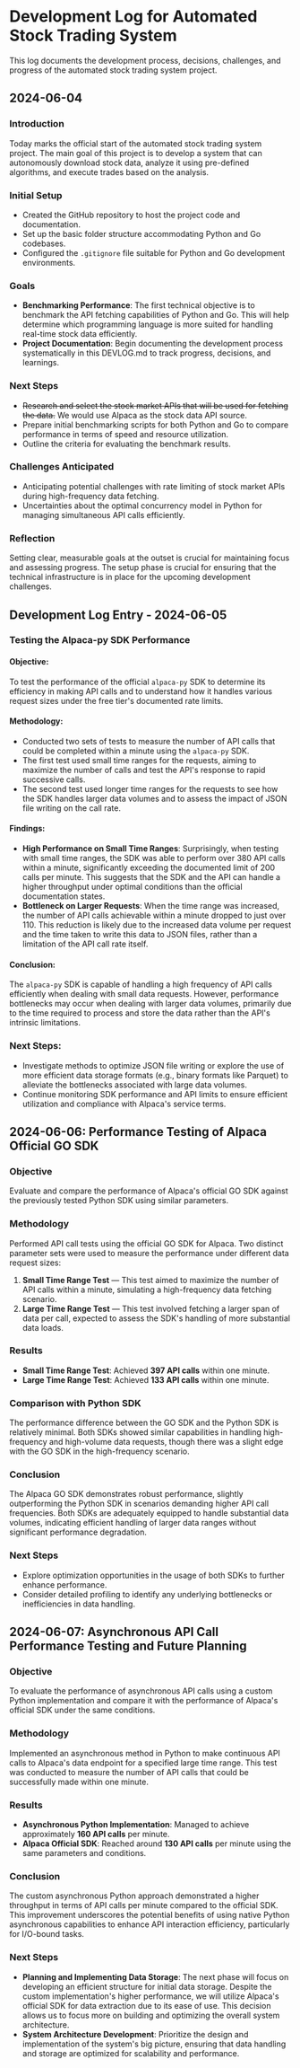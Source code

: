 # Development Log for Automated Stock Trading System

This log documents the development process, decisions, challenges, and progress of the automated stock trading system project.

## 2024-06-04

### Introduction
Today marks the official start of the automated stock trading system project. The main goal of this project is to develop a system that can autonomously download stock data, analyze it using pre-defined algorithms, and execute trades based on the analysis.

### Initial Setup
- Created the GitHub repository to host the project code and documentation.
- Set up the basic folder structure accommodating Python and Go codebases.
- Configured the `.gitignore` file suitable for Python and Go development environments.

### Goals
- **Benchmarking Performance**: The first technical objective is to benchmark the API fetching capabilities of Python and Go. This will help determine which programming language is more suited for handling real-time stock data efficiently.
- **Project Documentation**: Begin documenting the development process systematically in this DEVLOG.md to track progress, decisions, and learnings.

### Next Steps
- ~~Research and select the stock market APIs that will be used for fetching the data.~~ We would use Alpaca as the stock data API source.
- Prepare initial benchmarking scripts for both Python and Go to compare performance in terms of speed and resource utilization.
- Outline the criteria for evaluating the benchmark results.

### Challenges Anticipated
- Anticipating potential challenges with rate limiting of stock market APIs during high-frequency data fetching.
- Uncertainties about the optimal concurrency model in Python for managing simultaneous API calls efficiently.

### Reflection
Setting clear, measurable goals at the outset is crucial for maintaining focus and assessing progress. The setup phase is crucial for ensuring that the technical infrastructure is in place for the upcoming development challenges.

## Development Log Entry - 2024-06-05

### Testing the Alpaca-py SDK Performance

#### Objective:
To test the performance of the official `alpaca-py` SDK to determine its efficiency in making API calls and to understand how it handles various request sizes under the free tier's documented rate limits.

#### Methodology:
- Conducted two sets of tests to measure the number of API calls that could be completed within a minute using the `alpaca-py` SDK.
- The first test used small time ranges for the requests, aiming to maximize the number of calls and test the API's response to rapid successive calls.
- The second test used longer time ranges for the requests to see how the SDK handles larger data volumes and to assess the impact of JSON file writing on the call rate.

#### Findings:
- **High Performance on Small Time Ranges**: Surprisingly, when testing with small time ranges, the SDK was able to perform over 380 API calls within a minute, significantly exceeding the documented limit of 200 calls per minute. This suggests that the SDK and the API can handle a higher throughput under optimal conditions than the official documentation states.
- **Bottleneck on Larger Requests**: When the time range was increased, the number of API calls achievable within a minute dropped to just over 110. This reduction is likely due to the increased data volume per request and the time taken to write this data to JSON files, rather than a limitation of the API call rate itself.

#### Conclusion:
The `alpaca-py` SDK is capable of handling a high frequency of API calls efficiently when dealing with small data requests. However, performance bottlenecks may occur when dealing with larger data volumes, primarily due to the time required to process and store the data rather than the API's intrinsic limitations.

### Next Steps:
- Investigate methods to optimize JSON file writing or explore the use of more efficient data storage formats (e.g., binary formats like Parquet) to alleviate the bottlenecks associated with large data volumes.
- Continue monitoring SDK performance and API limits to ensure efficient utilization and compliance with Alpaca's service terms.


## 2024-06-06: Performance Testing of Alpaca Official GO SDK

### Objective
Evaluate and compare the performance of Alpaca's official GO SDK against the previously tested Python SDK using similar parameters.

### Methodology
Performed API call tests using the official GO SDK for Alpaca. Two distinct parameter sets were used to measure the performance under different data request sizes:

1. **Small Time Range Test** — This test aimed to maximize the number of API calls within a minute, simulating a high-frequency data fetching scenario.
2. **Large Time Range Test** — This test involved fetching a larger span of data per call, expected to assess the SDK's handling of more substantial data loads.

### Results
- **Small Time Range Test**: Achieved **397 API calls** within one minute.
- **Large Time Range Test**: Achieved **133 API calls** within one minute.

### Comparison with Python SDK
The performance difference between the GO SDK and the Python SDK is relatively minimal. Both SDKs showed similar capabilities in handling high-frequency and high-volume data requests, though there was a slight edge with the GO SDK in the high-frequency scenario.

### Conclusion
The Alpaca GO SDK demonstrates robust performance, slightly outperforming the Python SDK in scenarios demanding higher API call frequencies. Both SDKs are adequately equipped to handle substantial data volumes, indicating efficient handling of larger data ranges without significant performance degradation.

### Next Steps
- Explore optimization opportunities in the usage of both SDKs to further enhance performance.
- Consider detailed profiling to identify any underlying bottlenecks or inefficiencies in data handling.

## 2024-06-07: Asynchronous API Call Performance Testing and Future Planning

### Objective
To evaluate the performance of asynchronous API calls using a custom Python implementation and compare it with the performance of Alpaca's official SDK under the same conditions.

### Methodology
Implemented an asynchronous method in Python to make continuous API calls to Alpaca's data endpoint for a specified large time range. This test was conducted to measure the number of API calls that could be successfully made within one minute.

### Results
- **Asynchronous Python Implementation**: Managed to achieve approximately **160 API calls** per minute.
- **Alpaca Official SDK**: Reached around **130 API calls** per minute using the same parameters and conditions.

### Conclusion
The custom asynchronous Python approach demonstrated a higher throughput in terms of API calls per minute compared to the official SDK. This improvement underscores the potential benefits of using native Python asynchronous capabilities to enhance API interaction efficiency, particularly for I/O-bound tasks.

### Next Steps
- **Planning and Implementing Data Storage**: The next phase will focus on developing an efficient structure for initial data storage. Despite the custom implementation's higher performance, we will utilize Alpaca's official SDK for data extraction due to its ease of use. This decision allows us to focus more on building and optimizing the overall system architecture.
- **System Architecture Development**: Prioritize the design and implementation of the system's big picture, ensuring that data handling and storage are optimized for scalability and performance.



